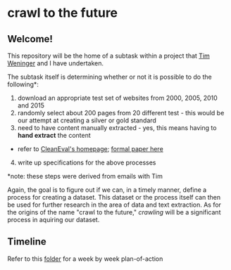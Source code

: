 crawl to the future
===================

Welcome!
--------

This repository will be the home of a subtask within a project that [Tim Weninger](http://www3.nd.edu/~tweninge/) and I have undertaken. 

The subtask itself is determining whether or not it is possible to do the following*:

1. download an appropriate test set of websites from 2000, 2005, 2010 and 2015
2. randomly select about 200 pages from 20 different test - this would be our attempt at creating a silver or gold standard
3. need to have content manually extracted - yes, this means having to **hand extract** the content
  * refer to [CleanEval's homepage](http://cleaneval.sigwac.org.uk/); [formal paper here](http://cleaneval.sigwac.org.uk/lrec08-cleaneval.pdf)
4. write up specifications for the above processes

*note: these steps were derived from emails with Tim

Again, the goal is to figure out if we can, in a timely manner, define a process for creating a dataset. This dataset or the process itself can then be used for further research in the area of data and text extraction. As for the origins of the name "crawl to the future," *crawling* will be a significant process in aquiring our dataset.

Timeline
--------

Refer to this [folder](https://github.com/rodricios/crawl-to-the-future/tree/master/timelines) for a week by week plan-of-action
